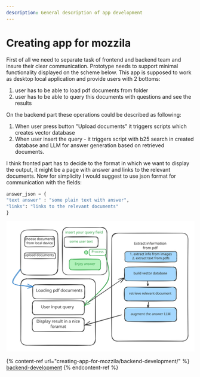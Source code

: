 ```yaml
---
description: General description of app development
---
```


# Creating app for mozzila

First of all we need to separate task of frontend and backend team and insure their clear communication. Prototype needs to support minimal functionality displayed on the scheme below. This app is supposed to work as desktop local application and provide users with 2 bottoms:

1. user has to be able to load pdf documents from folder&#x20;
2. user has to be able to query this documents with questions and see the results

On the backеnd part these operations could be described as following:

1. When user press button "Upload documents" it triggers scripts which creates vector database
2. When user insert the query - it triggers script with b25 search in created database and LLM for answer generation based on retrieved documents. &#x20;



I think fronted part has to decide to the format in which we want to display the output, it might be a page with answer and links to the relevant documents. Now for simplicity I would suggest to use json format for communication with the fields:&#x20;

```python
answer_json = {
"text answer" : "some plain text with answer", 
"links": "links to the relevant documents" 
}
```





&#x20;&#x20;

<img src=".gitbook/assets/file.excalidraw.svg" alt="" class="gitbook-drawing">

{% content-ref url="creating-app-for-mozzila/backend-development/" %}
[backend-development](creating-app-for-mozzila/backend-development/)
{% endcontent-ref %}

